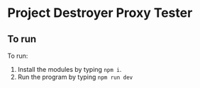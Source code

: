 # Project Destroyer Proxy Tester

## To run
To run:
 1. Install the modules by typing `npm i`.
 2. Run the program by typing `npm run dev`